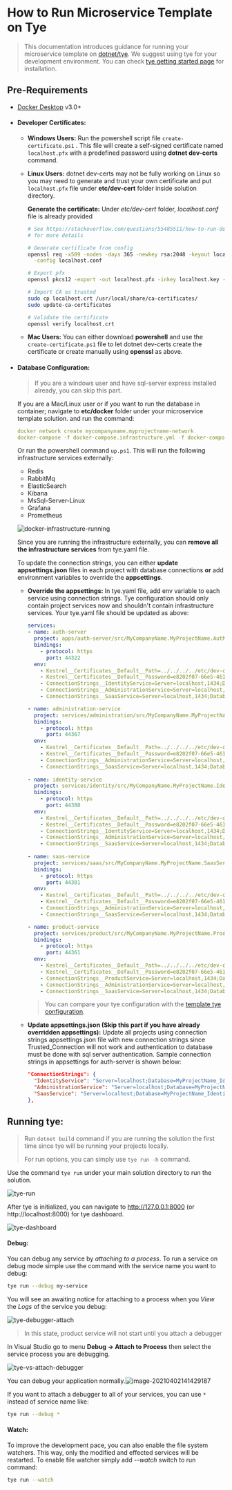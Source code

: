 # How to Run Microservice Template on Tye

> This documentation introduces guidance for running your microservice template on [dotnet/tye](https://github.com/dotnet/tye). We suggest using tye for your development environment. You can check [tye getting started page](https://github.com/dotnet/tye/blob/main/docs/getting_started.md) for installation. 

## Pre-Requirements

- [Docker Desktop](https://www.docker.com/products/docker-desktop) v3.0+

- #### **Developer Certificates:** 
  - **Windows Users:** Run the powershell script file `create-certificate.ps1` . This file will create a self-signed certificate named `localhost.pfx` with a predefined password using **dotnet dev-certs** command. 
  - **Linux Users:** dotnet dev-certs may not be fully working on Linux so you may need to generate and trust your own certificate and put `localhost.pfx` file under **etc/dev-cert** folder inside solution directory.

    **Generate the certificate:** Under *etc/dev-cert* folder, *localhost.conf* file is already provided

    ```bash
    # See https://stackoverflow.com/questions/55485511/how-to-run-dotnet-dev-certs-https-trust
    # for more details
  
    # Generate certificate from config
    openssl req -x509 -nodes -days 365 -newkey rsa:2048 -keyout localhost.key -out localhost.crt \
      -config localhost.conf
    
    # Export pfx
    openssl pkcs12 -export -out localhost.pfx -inkey localhost.key -in localhost.crt -password pass:e8202f07-66e5-4619-be07-72ba76fde97f
    
    # Import CA as trusted
    sudo cp localhost.crt /usr/local/share/ca-certificates/
    sudo update-ca-certificates 
    
    # Validate the certificate
    openssl verify localhost.crt
    ```
    
  - **Mac Users:** You can either download **powershell** and use the `create-certificate.ps1` file to let dotnet dev-certs create the certificate or create manually using **openssl** as above.
  
- #### **Database Configuration:** 

  > If you are a windows user and have sql-server express installed already, you can skip this part. 

  If you are a Mac/Linux user or if you want to run the database in container; navigate to **etc/docker** folder under your microservice template solution. and run the command:

  ```yaml
  docker network create mycompanyname.myprojectname-network
  docker-compose -f docker-compose.infrastructure.yml -f docker-compose.infrastructure.override.yml up -d
  ```

  Or run the powershell command `up.ps1`. This will run the following infrastructure services externally:

  - Redis
  - RabbitMq
  - ElasticSearch
  - Kibana
  - MsSql-Server-Linux
  - Grafana
  - Prometheus

  ![docker-infrastructure-running](../../images/docker-infrastructure-running.png)

  Since you are running the infrastructure externally, you can **remove all the infrastructure services** from tye.yaml file. 

  To update the connection strings, you can either **update appsettings.json** files in each project with database connections **or** add environment variables to override the **appsettings**. 

  - **Override the appsettings:** In tye.yaml file, add env variable to each service using connection strings. Tye configuration should only contain project services now and shouldn't contain infrastructure services. Your tye.yaml file should be updated as above:

    ```yaml
    services:
    - name: auth-server
      project: apps/auth-server/src/MyCompanyName.MyProjectName.AuthServer/MyCompanyName.MyProjectName.AuthServer.csproj
      bindings:
        - protocol: https
          port: 44322
      env:
        - Kestrel__Certificates__Default__Path=../../../../etc/dev-cert/localhost.pfx
        - Kestrel__Certificates__Default__Password=e8202f07-66e5-4619-be07-72ba76fde97f
        - ConnectionStrings__IdentityService=Server=localhost,1434;Database=MyProjectName_Identity;User Id=sa;password=myPassw0rd;MultipleActiveResultSets=true
        - ConnectionStrings__AdministrationService=Server=localhost,1434;Database=MyProjectName_Administration;User Id=sa;password=myPassw0rd;MultipleActiveResultSets=true
        - ConnectionStrings__SaasService=Server=localhost,1434;Database=MyProjectName_Saas;User Id=sa;password=myPassw0rd;MultipleActiveResultSets=true
    
    - name: administration-service
      project: services/administration/src/MyCompanyName.MyProjectName.AdministrationService.HttpApi.Host/MyCompanyName.MyProjectName.AdministrationService.HttpApi.Host.csproj
      bindings:
        - protocol: https
          port: 44367
      env:
        - Kestrel__Certificates__Default__Path=../../../../etc/dev-cert/localhost.pfx
        - Kestrel__Certificates__Default__Password=e8202f07-66e5-4619-be07-72ba76fde97f
        - ConnectionStrings__AdministrationService=Server=localhost,1434;Database=MyProjectName_Administration;User Id=sa;password=myPassw0rd;MultipleActiveResultSets=true
        - ConnectionStrings__SaasService=Server=localhost,1434;Database=MyProjectName_Saas;User Id=sa;password=myPassw0rd;MultipleActiveResultSets=true
        
    - name: identity-service
      project: services/identity/src/MyCompanyName.MyProjectName.IdentityService.HttpApi.Host/MyCompanyName.MyProjectName.IdentityService.HttpApi.Host.csproj
      bindings:
        - protocol: https
          port: 44388
      env:
        - Kestrel__Certificates__Default__Path=../../../../etc/dev-cert/localhost.pfx
        - Kestrel__Certificates__Default__Password=e8202f07-66e5-4619-be07-72ba76fde97f
        - ConnectionStrings__IdentityService=Server=localhost,1434;Database=MyProjectName_Identity;User Id=sa;password=myPassw0rd;MultipleActiveResultSets=true
        - ConnectionStrings__AdministrationService=Server=localhost,1434;Database=MyProjectName_Administration;User Id=sa;password=myPassw0rd;MultipleActiveResultSets=true
        - ConnectionStrings__SaasService=Server=localhost,1434;Database=MyProjectName_Saas;User Id=sa;password=myPassw0rd;MultipleActiveResultSets=true
        
    - name: saas-service
      project: services/saas/src/MyCompanyName.MyProjectName.SaasService.HttpApi.Host/MyCompanyName.MyProjectName.SaasService.HttpApi.Host.csproj
      bindings:
        - protocol: https
          port: 44381
      env:
        - Kestrel__Certificates__Default__Path=../../../../etc/dev-cert/localhost.pfx
        - Kestrel__Certificates__Default__Password=e8202f07-66e5-4619-be07-72ba76fde97f
        - ConnectionStrings__AdministrationService=Server=localhost,1434;Database=MyProjectName_Administration;User Id=sa;password=myPassw0rd;MultipleActiveResultSets=true
        - ConnectionStrings__SaasService=Server=localhost,1434;Database=MyProjectName_Saas;User Id=sa;password=myPassw0rd;MultipleActiveResultSets=true    
    
    - name: product-service
      project: services/product/src/MyCompanyName.MyProjectName.ProductService.HttpApi.Host/MyCompanyName.MyProjectName.ProductService.HttpApi.Host.csproj
      bindings:
        - protocol: https
          port: 44361
      env:
        - Kestrel__Certificates__Default__Path=../../../../etc/dev-cert/localhost.pfx
        - Kestrel__Certificates__Default__Password=e8202f07-66e5-4619-be07-72ba76fde97f
        - ConnectionStrings__ProductService=Server=localhost,1434;Database=MyProjectName_ProductService;User Id=sa;password=myPassw0rd;MultipleActiveResultSets=true    
        - ConnectionStrings__AdministrationService=Server=localhost,1434;Database=MyProjectName_Administration;User Id=sa;password=myPassw0rd;MultipleActiveResultSets=true
        - ConnectionStrings__SaasService=Server=localhost,1434;Database=MyProjectName_Saas;User Id=sa;password=myPassw0rd;MultipleActiveResultSets=true
    ```

    > You can compare your tye configuration with the [template tye configuration](https://gist.github.com/gterdem/e9bab70702d5f7dd23916cb8e2c693e9).

  - **Update appsettings.json (Skip this part if you have already overridden appsettings):** Update all projects using connection strings appsettings.json file with new connection strings since Trusted_Connection will not work and authentication to database must be done with sql server authentication. Sample connection strings in appsettings for auth-server is shown below:

    ```json
    "ConnectionStrings": {
      "IdentityService": "Server=localhost;Database=MyProjectName_Identity;User Id=sa;password=myPassw0rd;MultipleActiveResultSets=true",
      "AdministrationService": "Server=localhost;Database=MyProjectName_Identity;User Id=sa;password=myPassw0rd;MultipleActiveResultSets=true",
      "SaasService": "Server=localhost;Database=MyProjectName_Identity;User Id=sa;password=myPassw0rd;MultipleActiveResultSets=true"
    },
    ```


## Running tye:

> Run `dotnet build` command if you are running the solution the first time  since tye will be running your projects locally.
>
> For run options, you can simply use `tye run -h` command.

Use the command `tye run` under your main solution directory to run the solution.

![tye-run](../../images/tye-run.png)

After tye is initialized, you can navigate to http://127.0.0.1:8000 (or http://localhost:8000) for tye dashboard.

![tye-dashboard](../../images/tye-dashboard.png)

#### Debug:

You can debug any service by *attaching to a process*. To run a service on debug mode simple use the command with the service name you want to debug: 

```bash
tye run --debug my-service
```

You will see an awaiting notice for attaching to a process when you *View* the *Logs* of the service you debug:

![tye-debugger-attach](../../images/tye-debugger-attach.png)

> In this state, product service will not start until you attach a debugger

In Visual Studio go to menu **Debug -> Attach to Process** then select the service process you are debugging.

![tye-vs-attach-debugger](../../images/tye-vs-attach-debugger.png)

You can debug your application normally.![image-20210402141429187](../../images//tye-debugging-vs.png)

If you want to attach a debugger to all of your services, you can use `*` instead of service name like:

```bash
tye run --debug *
```

#### Watch:

To improve the development pace, you can also enable the file system watchers. This way, only the modified and effected services will be restarted. To enable file watcher simply add *--watch*  switch to run command:

```bash
tye run --watch
```

